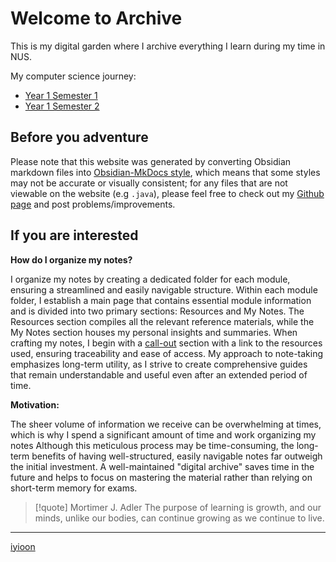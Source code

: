 # Welcome to Archive

This is my digital garden where I archive everything I learn during my time in NUS.

My computer science journey:

- [Year 1 Semester 1](Year%201%20Semester%201/Year%201%20Semester%201.md)
- [Year 1 Semester 2](Year%201%20Semester%202/Year%201%20Semester%202.md)

## Before you adventure

Please note that this website was generated by converting Obsidian markdown files into [Obsidian-MkDocs style](https://github.com/jobindjohn/obsidian-publish-mkdocs), which means that some styles may not be accurate or visually consistent; for any files that are not viewable on the website (e.g `.java`), please feel free to check out my [Github page](https://github.com/iyioon/iyioon-notes/tree/main/docs) and post problems/improvements.

## If you are interested

**How do I organize my notes?**

I organize my notes by creating a dedicated folder for each module, ensuring a streamlined and easily navigable structure. Within each module folder, I establish a main page that contains essential module information and is divided into two primary sections: Resources and My Notes. The Resources section compiles all the relevant reference materials, while the My Notes section houses my personal insights and summaries. When crafting my notes, I begin with a [call-out](https://squidfunk.github.io/mkdocs-material/reference/admonitions/) section with a link to the resources used, ensuring traceability and ease of access. My approach to note-taking emphasizes long-term utility, as I strive to create comprehensive guides that remain understandable and useful even after an extended period of time.

**Motivation:**

The sheer volume of information we receive can be overwhelming at times, which is why I spend a significant amount of time and work organizing my notes Although this meticulous process may be time-consuming, the long-term benefits of having well-structured, easily navigable notes far outweigh the initial investment. A well-maintained "digital archive" saves time in the future and helps to focus on mastering the material rather than relying on short-term memory for exams.

> [!quote] Mortimer J. Adler
> The purpose of learning is growth, and our minds, unlike our bodies, can continue growing as we continue to live.

---

<span class="center-menu">[iyioon](https://www.iyioon.com) </span>
